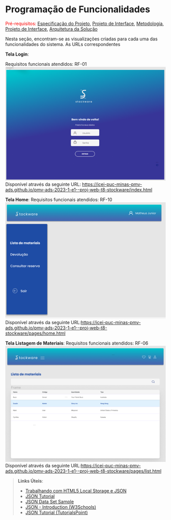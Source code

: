 # Programação de Funcionalidades

<span style="color:red">Pré-requisitos: <a href="2-Especificação do Projeto.md"> Especificação do Projeto</a></span>, <a href="3-Projeto de Interface.md"> Projeto de Interface</a>, <a href="4-Metodologia.md"> Metodologia</a>, <a href="3-Projeto de Interface.md"> Projeto de Interface</a>, <a href="5-Arquitetura da Solução.md"> Arquitetura da Solução</a>

Nesta seção, encontram-se as visualizações criadas para cada uma das funcionalidades do sistema. As URLs correspondentes

**Tela Login**:

Requisitos funcionais atendidos: RF-01
<img src="../img/telaloginsw.png"/>
Disponível através da seguinte URL: https://icei-puc-minas-pmv-ads.github.io/pmv-ads-2023-1-e1--proj-web-t8-stockware/index.html

**Tela Home**:
Requisitos funcionais atendidos: RF-10
<img src="../img/telahome.png"/>
Disponível através da seguinte URL:https://icei-puc-minas-pmv-ads.github.io/pmv-ads-2023-1-e1--proj-web-t8-stockware/pages/home.html

**Tela Listagem de Materiais**:
Requisitos funcionais atendidos: RF-06
<img src="../img/telalista.png"/>
Disponível através da seguinte URL:https://icei-puc-minas-pmv-ads.github.io/pmv-ads-2023-1-e1--proj-web-t8-stockware/pages/list.html





> **Links Úteis**:
>
> - [Trabalhando com HTML5 Local Storage e JSON](https://www.devmedia.com.br/trabalhando-com-html5-local-storage-e-json/29045)
> - [JSON Tutorial](https://www.w3resource.com/JSON)
> - [JSON Data Set Sample](https://opensource.adobe.com/Spry/samples/data_region/JSONDataSetSample.html)
> - [JSON - Introduction (W3Schools)](https://www.w3schools.com/js/js_json_intro.asp)
> - [JSON Tutorial (TutorialsPoint)](https://www.tutorialspoint.com/json/index.htm)